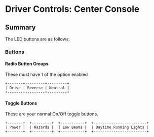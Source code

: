 # Driver Controls: Center Console

## Summary

The LED buttons are as follows:

### Buttons

#### Radio Button Groups

These must have 1 of the option enabled

```
+-------+---------+---------+
| Drive | Reverse | Neutral |
+-------+---------+---------+
```

#### Toggle Buttons

These are your normal On/Off toggle buttons.

```
+-------+  +---------+  +-----------+  +------------------------+
| Power |  | Hazards |  | Low Beams |  | Daytime Running Lights |
+-------+  +---------+  +-----------+  +------------------------+
```
